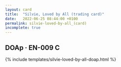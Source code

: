 ```yaml
---
layout: card
title:  "Silvie, Loved by All (trading card)"
date:   2022-06-25 08:44:00 +0100
permalink: silvie-loved-by-all_(card)
incomplete: true
---
```


## DOAp &middot; EN-009 C

{% include templates/silvie-loved-by-all-doap.html %}